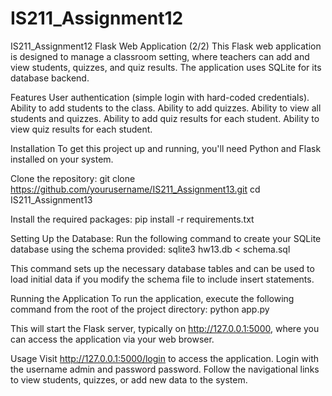 # IS211_Assignment12
IS211_Assignment12
Flask Web Application (2/2)
This Flask web application is designed to manage a classroom setting, where teachers can add and view students, quizzes, and quiz results. The application uses SQLite for its database backend.

Features
User authentication (simple login with hard-coded credentials).
Ability to add students to the class.
Ability to add quizzes.
Ability to view all students and quizzes.
Ability to add quiz results for each student.
Ability to view quiz results for each student.

Installation
To get this project up and running, you'll need Python and Flask installed on your system.

Clone the repository:
git clone https://github.com/yourusername/IS211_Assignment13.git
cd IS211_Assignment13

Install the required packages:
pip install -r requirements.txt

Setting Up the Database:
Run the following command to create your SQLite database using the schema provided:
sqlite3 hw13.db < schema.sql

This command sets up the necessary database tables and can be used to load initial data if you modify the schema file to include insert statements.

Running the Application
To run the application, execute the following command from the root of the project directory:
python app.py

This will start the Flask server, typically on http://127.0.0.1:5000, where you can access the application via your web browser.

Usage
Visit http://127.0.0.1:5000/login to access the application.
Login with the username admin and password password.
Follow the navigational links to view students, quizzes, or add new data to the system.






